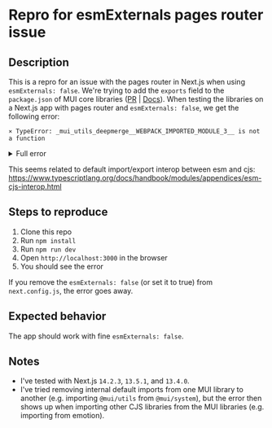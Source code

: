 # Repro for esmExternals pages router issue

## Description

This is a repro for an issue with the pages router in Next.js when using `esmExternals: false`.
We're trying to add the `exports` field to the `package.json` of MUI core libraries ([PR](https://github.com/mui/material-ui/pull/41596) | [Docs](https://deploy-preview-41596--material-ui.netlify.app/material-ui/migration/migration-v5/#added-exports-field-to-package-json)).
When testing the libraries on a Next.js app with pages router and `esmExternals: false`, we get the following error:

```
⨯ TypeError: _mui_utils_deepmerge__WEBPACK_IMPORTED_MODULE_3__ is not a function
```

<details>
<summary>Full error</summary>
  
```
 ⨯ TypeError: _mui_utils_deepmerge__WEBPACK_IMPORTED_MODULE_3__ is not a function
    at createPalette (webpack-internal:///./node_modules/@mui/material/styles/createPalette.mjs:266:27)
    at createTheme (webpack-internal:///./node_modules/@mui/material/styles/createTheme.mjs:47:83)
    at eval (webpack-internal:///./node_modules/@mui/material/styles/defaultTheme.mjs:7:82)
    at ./node_modules/@mui/material/styles/defaultTheme.mjs (/Users/diegoandai/MUI/experiments/esm-test-13-nextjs-pages-mui-exports-ts/.next/server/vendor-chunks/@mui.js:260:1)
    at __webpack_require__ (/Users/diegoandai/MUI/experiments/esm-test-13-nextjs-pages-mui-exports-ts/.next/server/webpack-runtime.js:33:42)
    at eval (webpack-internal:///./node_modules/@mui/material/styles/styled.mjs:8:75)
    at ./node_modules/@mui/material/styles/styled.mjs (/Users/diegoandai/MUI/experiments/esm-test-13-nextjs-pages-mui-exports-ts/.next/server/vendor-chunks/@mui.js:310:1)
    at __webpack_require__ (/Users/diegoandai/MUI/experiments/esm-test-13-nextjs-pages-mui-exports-ts/.next/server/webpack-runtime.js:33:42)
    at eval (webpack-internal:///./node_modules/@mui/material/Button/Button.mjs:13:77)
    at ./node_modules/@mui/material/Button/Button.mjs (/Users/diegoandai/MUI/experiments/esm-test-13-nextjs-pages-mui-exports-ts/.next/server/vendor-chunks/@mui.js:20:1)
    at __webpack_require__ (/Users/diegoandai/MUI/experiments/esm-test-13-nextjs-pages-mui-exports-ts/.next/server/webpack-runtime.js:33:42)
    at eval (webpack-internal:///./node_modules/@mui/material/Button/index.mjs:6:69)
    at ./node_modules/@mui/material/Button/index.mjs (/Users/diegoandai/MUI/experiments/esm-test-13-nextjs-pages-mui-exports-ts/.next/server/vendor-chunks/@mui.js:40:1)
    at __webpack_require__ (/Users/diegoandai/MUI/experiments/esm-test-13-nextjs-pages-mui-exports-ts/.next/server/webpack-runtime.js:33:42)
    at __barrel_optimize__?names=Button!=!./node_modules/@mui/material/index.mjs (/Users/diegoandai/MUI/experiments/esm-test-13-nextjs-pages-mui-exports-ts/.next/server/pages/index.js:26:75) {
  page: '/'
}
 GET / 500 in 128ms
```

</details>

This seems related to default import/export interop between esm and cjs: https://www.typescriptlang.org/docs/handbook/modules/appendices/esm-cjs-interop.html

## Steps to reproduce

1. Clone this repo
2. Run `npm install`
3. Run `npm run dev`
4. Open `http://localhost:3000` in the browser
5. You should see the error

If you remove the `esmExternals: false` (or set it to true) from `next.config.js`, the error goes away.

## Expected behavior

The app should work with fine `esmExternals: false`.

## Notes

- I've tested with Next.js `14.2.3`, `13.5.1`, and `13.4.0`.
- I've tried removing internal default imports from one MUI library to another (e.g. importing `@mui/utils` from `@mui/system`), but the error then shows up when importing other CJS libraries from the MUI libraries (e.g. importing from emotion).
